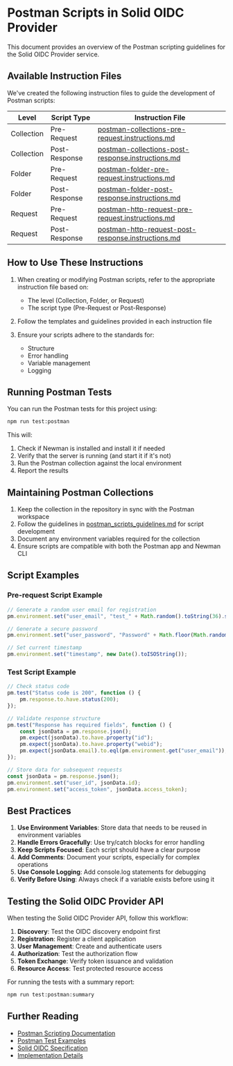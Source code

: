 # Postman Scripts in Solid OIDC Provider

This document provides an overview of the Postman scripting guidelines for the Solid OIDC Provider service.

## Available Instruction Files

We've created the following instruction files to guide the development of Postman scripts:

| Level | Script Type | Instruction File |
|-------|-------------|------------------|
| Collection | Pre-Request | [postman-collections-pre-request.instructions.md](./postman-collections-pre-request.instructions.md) |
| Collection | Post-Response | [postman-collections-post-response.instructions.md](./postman-collections-post-response.instructions.md) |
| Folder | Pre-Request | [postman-folder-pre-request.instructions.md](./postman-folder-pre-request.instructions.md) |
| Folder | Post-Response | [postman-folder-post-response.instructions.md](./postman-folder-post-response.instructions.md) |
| Request | Pre-Request | [postman-http-request-pre-request.instructions.md](./postman-http-request-pre-request.instructions.md) |
| Request | Post-Response | [postman-http-request-post-response.instructions.md](./postman-http-request-post-response.instructions.md) |

## How to Use These Instructions

1. When creating or modifying Postman scripts, refer to the appropriate instruction file based on:
   - The level (Collection, Folder, or Request)
   - The script type (Pre-Request or Post-Response)

2. Follow the templates and guidelines provided in each instruction file

3. Ensure your scripts adhere to the standards for:
   - Structure
   - Error handling
   - Variable management
   - Logging

## Running Postman Tests

You can run the Postman tests for this project using:

```bash
npm run test:postman
```

This will:
1. Check if Newman is installed and install it if needed
2. Verify that the server is running (and start it if it's not)
3. Run the Postman collection against the local environment
4. Report the results

## Maintaining Postman Collections

1. Keep the collection in the repository in sync with the Postman workspace
2. Follow the guidelines in [postman_scripts_guidelines.md](./postman_scripts_guidelines.md) for script development
3. Document any environment variables required for the collection
4. Ensure scripts are compatible with both the Postman app and Newman CLI

## Script Examples

### Pre-request Script Example

```javascript
// Generate a random user email for registration
pm.environment.set("user_email", "test_" + Math.random().toString(36).substring(2, 8) + "@example.com");

// Generate a secure password
pm.environment.set("user_password", "Password" + Math.floor(Math.random() * 1000) + "!");

// Set current timestamp
pm.environment.set("timestamp", new Date().toISOString());
```

### Test Script Example

```javascript
// Check status code
pm.test("Status code is 200", function () {
    pm.response.to.have.status(200);
});

// Validate response structure
pm.test("Response has required fields", function () {
    const jsonData = pm.response.json();
    pm.expect(jsonData).to.have.property("id");
    pm.expect(jsonData).to.have.property("webid");
    pm.expect(jsonData.email).to.eql(pm.environment.get("user_email"));
});

// Store data for subsequent requests
const jsonData = pm.response.json();
pm.environment.set("user_id", jsonData.id);
pm.environment.set("access_token", jsonData.access_token);
```

## Best Practices

1. **Use Environment Variables**: Store data that needs to be reused in environment variables
2. **Handle Errors Gracefully**: Use try/catch blocks for error handling
3. **Keep Scripts Focused**: Each script should have a clear purpose
4. **Add Comments**: Document your scripts, especially for complex operations
5. **Use Console Logging**: Add console.log statements for debugging
6. **Verify Before Using**: Always check if a variable exists before using it

## Testing the Solid OIDC Provider API

When testing the Solid OIDC Provider API, follow this workflow:

1. **Discovery**: Test the OIDC discovery endpoint first
2. **Registration**: Register a client application
3. **User Management**: Create and authenticate users
4. **Authorization**: Test the authorization flow
5. **Token Exchange**: Verify token issuance and validation
6. **Resource Access**: Test protected resource access

For running the tests with a summary report:

```bash
npm run test:postman:summary
```

## Further Reading

- [Postman Scripting Documentation](https://learning.postman.com/docs/writing-scripts/intro-to-scripts/)
- [Postman Test Examples](https://learning.postman.com/docs/writing-scripts/test-scripts/)
- [Solid OIDC Specification](https://solid.github.io/authentication-panel/solid-oidc/)
- [Implementation Details](./postman_testing_implementation.md)
